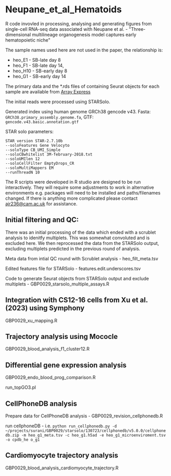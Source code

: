 # Neupane_et_al_Hematoids
R code invovled in processing, analysing and generating figures from single-cell RNA-seq data associated with Neupane et al. - "Three-dimensional multilineage organogenesis model captures early hematopoietic niche"

The sample names used here are not used in the paper, the relationship is:

* heo_E1 - SB-late day 8
* heo_F1 - SB-late day 14,
* heo_H10 - SB-early day 8
* heo_G1 - SB-early day 14

The primary data and the *.rds files of containing Seurat objects for each sample are available from [Array Express](https://www.ebi.ac.uk/biostudies/arrayexpress/studies/E-MTAB-13632)

The initial reads were processed using STARSolo. 

Generated index using human genome GRCh38 gencode v43. 
Fasta: `GRCh38.primary_assembly.genome.fa`, 
GTF: `gencode.v43.basic.annotation.gtf`

STAR solo parameters:

```
STAR version STAR-2.7.10b
--soloFeatures Gene Velocyto 
--soloType CB_UMI_Simple
--soloCBwhitelist 3M-february-2018.txt
--soloUMIlen 12 
--soloCellFilter EmptyDrops_CR 
--soloMultiMappers EM 
--runThreadN 10 
```

The R scripts were developed in R studio are designed to be run interactively. They will require some adjustments to work in alternative environments e.g. packages will need to be installed and paths/filenames changed. If there is anything more complicated please contact ajr236@cam.ac.uk for assistance.

## Initial filtering and QC:

There was an initial processing of the data which ended with a scrublet analysis to idenitfy multiplets. This was somewhat convoluted and is excluded here. We then reprocessed the data from the STARSolo output, excluding multiplets predicted in the previous round of analysis.

Meta data from intial QC round with Scrublet analysis - heo_filt_meta.tsv

Edited features file for STARSolo - features.edit.underscores.tsv

Code to generate Seurat objects from STARSolo output and exclude multiplets  - GBP0029_starsolo_multiple_assays.R

## Integration with CS12-16 cells from Xu et al. (2023) using Symphony 

GBP0029_xu_mapping.R

## Trajectory analysis using Mococle

GBP0029_blood_analysis_f1_cluster12.R

## Differential gene expression analysis

GBP0029_endo_blood_prog_comparison.R

run_topGO3.pl

## CellPhoneDB analysis

Prepare data for CellPhoneDB analysis - GBP0029_revision_cellphonedb.R

run cellphoneDB  - i.e. `python run_cellphonedb.py -d ~/projects/surani/GBP0029/starsolo/130723/cellphonedb/v5.0.0/cellphonedb.zip -m heo_g1_meta.tsv -c heo_g1.h5ad -e heo_g1_microenviroment.tsv -o cpdb_he
o_g1`

## Cardiomyocyte trajectory analysis

GBP0029_blood_analysis_cardiomyocyte_trajectory.R


